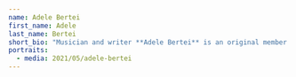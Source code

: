 ```yaml
---
name: Adele Bertei
first_name: Adele
last_name: Bertei
short_bio: "Musician and writer **Adele Bertei** is an original member of New York incendiaries The Contortions. She played a lead role in filmmaker Lizzie Borden’s *Born in Flames* (1983) and her all-girl band The Bloods was the first “out” band of queer women. Bertai has worked with Tears for Fears, Thomas Dolby, Sandra Bernhard, Culture Club, Scritti Politti, John Lurie, Arthur Baker, Whitney Houston, Sheena Easton, Lydia Lunch, the Pointer Sisters, and the Anubian Lights. Bertei's stories and essays appear in *The New Fuck You: Adventures in Lesbian Reading* (MIT Press, 1995) and other anthologies. Bertei's first book *Peter and the Wolves* (Smog Veil Records, 2020) was recently followed by *Why Labelle Matters,* which was released with University of Texas Press in March 2021."
portraits:
  - media: 2021/05/adele-bertei
---
```

